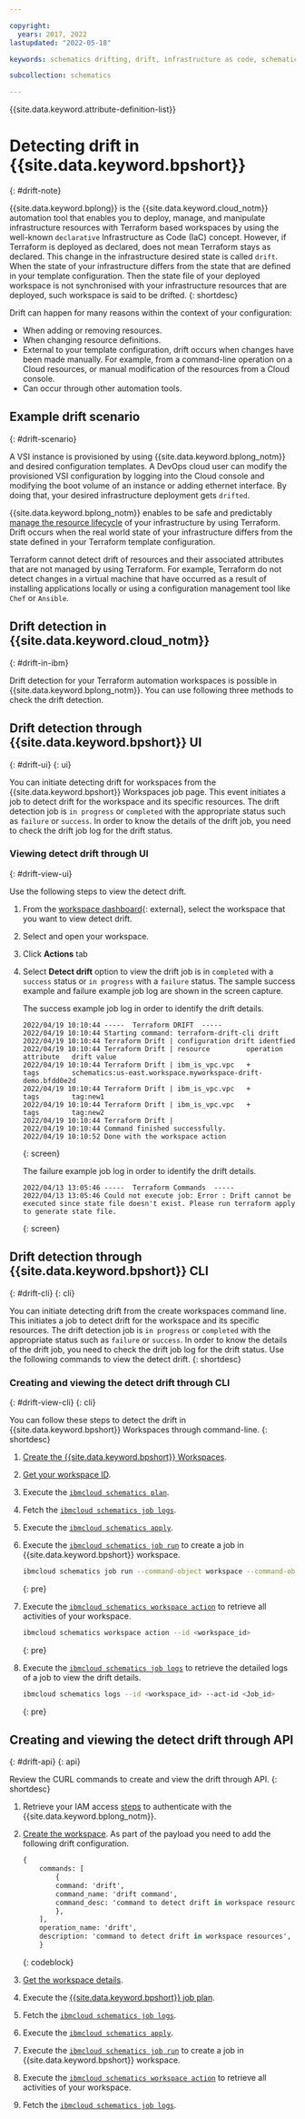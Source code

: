 ```yaml
---

copyright:
  years: 2017, 2022
lastupdated: "2022-05-18"

keywords: schematics drifting, drift, infrastructure as code, schematics workspace drift

subcollection: schematics

---
```


{{site.data.keyword.attribute-definition-list}}

# Detecting drift in {{site.data.keyword.bpshort}}
{: #drift-note}

{{site.data.keyword.bplong}} is the {{site.data.keyword.cloud_notm}} automation tool that enables you to deploy, manage, and manipulate infrastructure resources with Terraform based workspaces by using the well-known `declarative` Infrastructure as Code (IaC) concept. However, if Terraform is deployed as declared, does not mean Terraform stays as declared. This change in the infrastructure desired state is called `drift`. When the state of your infrastructure differs from the state that are defined in your template configuration. Then the state file of your deployed workspace is not synchronised with your infrastructure resources that are deployed, such workspace is said to be drifted.
{: shortdesc}

Drift can happen for many reasons within the context of your configuration:
- When adding or removing resources. 
- When changing resource definitions. 
- External to your template configuration, drift occurs when changes have been made manually. For example, from a command-line operation on a Cloud resources, or manual modification of the resources from a Cloud console. 
- Can occur through other automation tools.

## Example drift scenario
{: #drift-scenario}

A VSI instance is provisioned by using {{site.data.keyword.bplong_notm}} and desired configuration templates. A DevOps cloud user can modify the provisioned VSI configuration by logging into the Cloud console and modifying the boot volume of an instance or adding ethernet interface. By doing that, your desired infrastructure deployment gets `drifted`.

{{site.data.keyword.bplong_notm}} enables to be safe and predictably [manage the resource lifecycle](/docs/schematics?topic=schematics-manage-lifecycle) of your infrastructure by using Terraform. Drift occurs when the real world state of your infrastructure differs from the state defined in your Terraform template configuration. 

Terraform cannot detect drift of resources and their associated attributes that are not managed by using Terraform. For example, Terraform do not detect changes in a virtual machine that have occurred as a result of installing applications locally or using a configuration management tool like `Chef` or `Ansible`.

## Drift detection in {{site.data.keyword.cloud_notm}}
{: #drift-in-ibm}

Drift detection for your Terraform automation workspaces is possible in {{site.data.keyword.bplong_notm}}. You can use following three methods to check the drift detection.

## Drift detection through {{site.data.keyword.bpshort}} UI
{: #drift-ui}
{: ui}

You can initiate detecting drift for workspaces from the {{site.data.keyword.bpshort}} Workspaces job page. This event initiates a job to detect drift for the workspace and its specific resources. The drift detection job is `in progress` or `completed` with the appropriate status such as `failure` or `success`. In order to know the details of the drift job, you need to check the drift job log for the drift status.

### Viewing detect drift through UI
{: #drift-view-ui}

Use the following steps to view the detect drift.

1. From the [workspace dashboard](https://cloud.ibm.com/schematics/workspaces){: external}, select the workspace that you want to view detect drift.
2. Select and open your workspace.
3. Click **Actions** tab
4. Select **Detect drift** option to view the drift job is in `completed` with a `success` status or `in progress` with a `failure` status. The sample success example and failure example job log are shown in the screen capture.

    The success example job log in order to identify the drift details.
    ```text
    2022/04/19 10:10:44 -----  Terraform DRIFT  -----
    2022/04/19 10:10:44 Starting command: terraform-drift-cli drift
    2022/04/19 10:10:44 Terraform Drift | configuration drift identfied
    2022/04/19 10:10:44 Terraform Drift | resource         operation   attribute   drift value
    2022/04/19 10:10:44 Terraform Drift | ibm_is_vpc.vpc   +           tags        schematics:us-east.workspace.myworkspace-drift-demo.bfdd0e2d
    2022/04/19 10:10:44 Terraform Drift | ibm_is_vpc.vpc   +           tags        tag:new1
    2022/04/19 10:10:44 Terraform Drift | ibm_is_vpc.vpc   +           tags        tag:new2
    2022/04/19 10:10:44 Terraform Drift |
    2022/04/19 10:10:44 Command finished successfully.
    2022/04/19 10:10:52 Done with the workspace action
    ```
    {: screen}

    The failure example job log in order to identify the drift details.
    ```text
    2022/04/13 13:05:46 -----  Terraform Commands  -----
    2022/04/13 13:05:46 Could not execute job: Error : Drift cannot be executed since state file doesn't exist. Please run terraform apply to generate state file.
    ```
    {: screen}

## Drift detection through {{site.data.keyword.bpshort}} CLI
{: #drift-cli}
{: cli}

You can initiate detecting drift from the create workspaces command line. This initiates a job to detect drift for the workspace and its specific resources. The drift detection job is `in progress` or `completed` with the appropriate status such as `failure` or `success`. In order to know the details of the drift job, you need to check the drift job log for the drift status. Use the following commands to view the detect drift.
{: shortdesc}

### Creating and viewing the detect drift through CLI
{: #drift-view-cli}
{: cli}

You can follow these steps to detect the drift in {{site.data.keyword.bpshort}} Workspaces through command-line.
{: shortdesc}

1. [Create the {{site.data.keyword.bpshort}} Workspaces](/docs/schematics?topic=schematics-schematics-cli-reference#schematics-workspace-new).
2. [Get your workspace ID](/docs/schematics?topic=schematics-schematics-cli-reference#schematics-workspace-get).
3. Execute the [`ibmcloud schematics plan`](/docs/schematics?topic=schematics-schematics-cli-reference#schematics-plan).
4. Fetch the [`ibmcloud schematics job logs`](/docs/schematics?topic=schematics-schematics-cli-reference#schematics-logs-job).
5. Execute the [`ibmcloud schematics apply`](/docs/schematics?topic=schematics-schematics-cli-reference#schematics-apply).
6. Execute the [`ibmcloud schematics job run`](/docs/schematics?topic=schematics-schematics-cli-reference#schematics-run-job) to create a job in {{site.data.keyword.bpshort}} workspace.

    ```sh
    ibmcloud schematics job run --command-object workspace --command-object-id <workspace_id> --command-name drift
    ```
    {: pre}

7. Execute the [`ibmcloud schematics workspace action`](/docs/schematics?topic=schematics-schematics-cli-reference#schematics-workspace-action) to retrieve all activities of your workspace.

    ```sh
    ibmcloud schematics workspace action --id <workspace_id>
    ```
    {: pre}

8. Execute the [`ibmcloud schematics job logs`](/docs/schematics?topic=schematics-schematics-cli-reference#schematics-logs-job) to retrieve the detailed logs of a job to view the drift details.

    ```sh
    ibmcloud schematics logs --id <workspace_id> --act-id <Job_id>
    ```
    {: pre}

## Creating and viewing the detect drift through API 
{: #drift-api}
{: api}

Review the CURL commands to create and view the drift through API.
{: shortdesc}

1. Retrieve your IAM access [steps](/docs/schematics?topic=schematics-setup-api#cs_api) to authenticate with the {{site.data.keyword.bplong_notm}}.
2. [Create the workspace](/apidocs/schematics/schematics#create-workspace). As part of the payload you need to add the following drift configuration.

    ```terraform
    {
        commands: [
            {
            command: 'drift',
            command_name: 'drift command',
            command_desc: 'command to detect drift in workspace resources',
            },
        ],
        operation_name: 'drift',
        description: 'command to detect drift in workspace resources',
        }
    ```
    {: codeblock}

3. [Get the workspace details](/apidocs/schematics/schematics#get-workspace).
4. Execute the [{{site.data.keyword.bpshort}} job plan](/apidocs/schematics/schematics#plan-workspace-command).
5. Fetch the [`ibmcloud schematics job logs`](/apidocs/schematics/schematics#get-template-activity-log).
6. Execute the [`ibmcloud schematics apply`](/apidocs/schematics/schematics#apply-workspace-command).
7. Execute the [`ibmcloud schematics job run`](/apidocs/schematics/schematics#run-workspace-commands) to create a job in {{site.data.keyword.bpshort}} workspace.
8. Execute the [`ibmcloud schematics workspace action`](/apidocs/schematics/schematics#create-job) to retrieve all activities of your workspace.
9. Fetch the [`ibmcloud schematics job logs`](/apidocs/schematics/schematics#get-template-activity-log).
